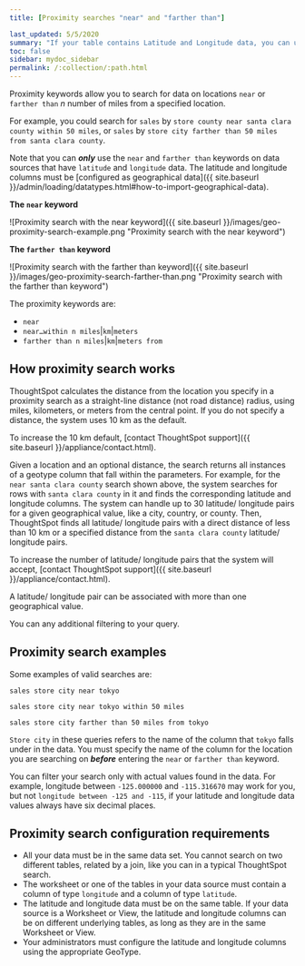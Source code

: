 ```yaml
---
title: [Proximity searches "near" and "farther than"]

last_updated: 5/5/2020
summary: "If your table contains Latitude and Longitude data, you can use proximity searches that find entities related to each other by location."
toc: false
sidebar: mydoc_sidebar
permalink: /:collection/:path.html
---
```

Proximity keywords allow you to search for data on locations `near` or `farther than` *n* number of miles from a specified location.

For example, you could search for `sales` by `store county near santa clara county within 50 miles`, or `sales` by `store city farther than 50 miles from santa clara county`.

Note that you can ***only*** use the `near` and `farther than` keywords on data sources that have `latitude` and `longitude` data. The latitude and longitude columns must be [configured as geographical data]({{ site.baseurl }}/admin/loading/datatypes.html#how-to-import-geographical-data).

**The `near` keyword**

![Proximity search with the near keyword]({{ site.baseurl }}/images/geo-proximity-search-example.png "Proximity search with the near keyword")

**The `farther than` keyword**

![Proximity search with the farther than keyword]({{ site.baseurl }}/images/geo-proximity-search-farther-than.png "Proximity search with the farther than keyword")

The proximity keywords are:

-   `near`
-   `near…within n miles`|`km`|`meters`
-   `farther than n miles`|`km`|`meters from`

## How proximity search works

ThoughtSpot calculates the distance from the location you specify in a proximity search as a straight-line distance (not road distance) radius, using miles, kilometers, or meters from the central point. If you do not specify a distance, the system uses 10 km as the default.

To increase the 10 km default, [contact ThoughtSpot support]({{ site.baseurl }}/appliance/contact.html).

Given a location and an optional distance, the search returns all instances of a geotype column that fall within the parameters. For example, for the `near santa clara county` search shown above, the system searches for rows with `santa clara county` in it and finds the corresponding latitude and longitude columns. The system can handle up to 30 latitude/ longitude pairs for a given geographical value, like a city, country, or county. Then, ThoughtSpot finds all latitude/ longitude pairs with a direct distance of less than 10 km or a specified distance from the `santa clara county` latitude/ longitude pairs.

To increase the number of latitude/ longitude pairs that the system will accept, [contact ThoughtSpot support]({{ site.baseurl }}/appliance/contact.html).

A latitude/ longitude pair can be associated with more than one geographical value.

You can any additional filtering to your query.

## Proximity search examples

Some examples of valid searches are:

`sales store city near tokyo`

`sales store city near tokyo within 50 miles`

`sales store city farther than 50 miles from tokyo`

`Store city` in these queries refers to the name of the column that `tokyo` falls under in the data. You must specify the name of the column for the location you are searching on ***before*** entering the `near` or `farther than` keyword.

You can filter your search only with actual values found in the data. For example,
longitude between `-125.000000` and `-115.316670` may work for you, but not
 `longitude between -125 and -115`, if your latitude and longitude data values always have six decimal places.

## Proximity search configuration requirements

* All your data must be in the same data set. You cannot search on two different tables, related by a join, like you can in a typical ThoughtSpot search.
* The worksheet or one of the tables in your data source must contain a column of type `longitude` and a column of type `latitude`.
* The latitude and longitude data must be on the same table. If your data source is a Worksheet or View, the latitude and longitude columns can be on different underlying tables, as long as they are in the same Worksheet or View.
* Your administrators must configure the latitude and longitude columns using the
appropriate GeoType.

